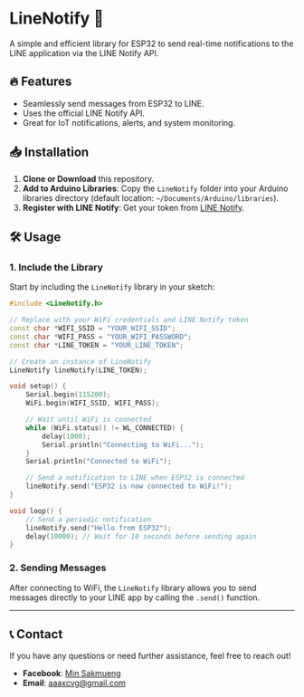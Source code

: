 # LineNotify 📲
A simple and efficient library for ESP32 to send real-time notifications to the LINE application via the LINE Notify API.

## 🔥 Features

- Seamlessly send messages from ESP32 to LINE.
- Uses the official LINE Notify API.
- Great for IoT notifications, alerts, and system monitoring.

## 📥 Installation

1. **Clone or Download** this repository.
2. **Add to Arduino Libraries**: Copy the `LineNotify` folder into your Arduino libraries directory (default location: `~/Documents/Arduino/libraries`).
3. **Register with LINE Notify**: Get your token from [LINE Notify](https://notify-bot.line.me/th/).

## 🛠️ Usage

### 1. Include the Library

Start by including the `LineNotify` library in your sketch:

```cpp
#include <LineNotify.h>

// Replace with your WiFi credentials and LINE Notify token
const char *WIFI_SSID = "YOUR_WIFI_SSID";
const char *WIFI_PASS = "YOUR_WIFI_PASSWORD";
const char *LINE_TOKEN = "YOUR_LINE_TOKEN";

// Create an instance of LineNotify
LineNotify lineNotify(LINE_TOKEN);

void setup() {
    Serial.begin(115200);
    WiFi.begin(WIFI_SSID, WIFI_PASS);

    // Wait until WiFi is connected
    while (WiFi.status() != WL_CONNECTED) {
        delay(1000);
        Serial.println("Connecting to WiFi...");
    }
    Serial.println("Connected to WiFi");

    // Send a notification to LINE when ESP32 is connected
    lineNotify.send("ESP32 is now connected to WiFi!");
}

void loop() {
    // Send a periodic notification
    lineNotify.send("Hello from ESP32");
    delay(10000); // Wait for 10 seconds before sending again
}
```
### 2. Sending Messages

After connecting to WiFi, the `LineNotify` library allows you to send messages directly to your LINE app by calling the `.send()` function.

---
## 📞 Contact

If you have any questions or need further assistance, feel free to reach out!

- **Facebook**: [Min Sakmueng](https://www.facebook.com/Min.Sakmueng)
- **Email**: [aaaxcvg@gmail.com](mailto:aaaxcvg@gmail.com)
